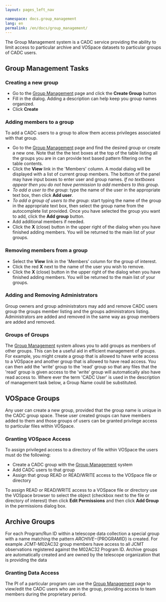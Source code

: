 ```yaml
---
layout: pages_left_nav

namespace: docs.group_management
lang: en
permalink: /en/docs/group_management/
---
```



The Group Management system is a CADC service providing the ability to limit access to particular archive and VOSpace datasets to particular groups of CADC users.

## Group Management Tasks

### Creating a new group

* Go to the [Group Management](https://www.cadc-ccda.hia-iha.nrc-cnrc.gc.ca/en/groups/) page and click the **Create Group** button
* Fill in the dialog.  Adding a description can help keep you group names organized.
* Click **Create**

### Adding members to a group

To add a CADC users to a group to allow them access privileges associated with that group.

* Go to the [Group Management](https://www.cadc-ccda.hia-iha.nrc-cnrc.gc.ca/en/groups/) page and find the desired group or create a new one.  Note that the the text boxes at the top of the table listing all the groups you are in can provide text based pattern filtering on the table contents.
* Click the **View** link in the 'Members' column. A modal dialog will be displayed with a list of current group members. The bottom of the panel may have input boxes to enter user and group names. <em>If no textboxes appear then you do not have permission to add members to this group.</em>
* <em>To add a user to the group</em>: type the name of the user in the appropriate text box, then click **Add user**.   
* <em>To add a group of users to the group</em>: start typing the name of the group in the appropriate text box, then select the group name from the autocomplete list provided. 
Once you have selected the group you want to add, click the **Add group** button.
* Add additional members if needed.
* Click the **X** (close) button in the upper right of the dialog when you have finished adding members. You will be returned to the main list of your groups.

### Removing members from a group

* Select the **View** link in the 'Members' column for the group of interest.
* Click the red **X** next to the name of the user you wish to remove.
* Click the **X** (close) button in the upper right of the dialog when you have finished adding members. You will be returned to the main list of your groups.


### Adding and Removing Administrators

Group owners and group administrators may add and remove CADC users group the groups member listing and the groups administrators listing. Administrators are added and removed in the same way as group members are added and removed.

### Groups of Groups

The [Group Management](https://www.cadc-ccda.hia-iha.nrc-cnrc.gc.ca/en/groups/) system allows you to add groups as members of other groups.  This can be a useful aid in efficient management of groups.  For example, you might create a group that is allowed to have write access to a VOSpace and another group that is allowed to have read access.  You can then add the 'write' group to the 'read' group so that any files that the 'read' group is given access to the 'write' group will automatically also have read access to. Where ever the term 'CADC User' is used in the description of management task below, a Group Name could be substituted.

## VOSpace Groups

Any user can create a new group, provided that the group name is unique in the CADC group space.  These user created groups can have members added to them and those groups of users can be granted privilege access to particular files within VOSpace.

### Granting VOSpace Access

To assign privileged access to a directory of file within VOSpace the users must do the following:

* Create a CADC group with the [Group Management](https://www.cadc-ccda.hia-iha.nrc-cnrc.gc.ca/en/groups/) system
* Add CADC users to that group
* Assign that group READ or READ/WRITE access to the VOSpace file or directory

To assign READ or READ/WRITE access to a VOSpace file or directory use the VOSpace browser to select the object (checkbox next to the file or directory of interest) then click **Edit Permissions** and then click **Add Group** in the permissions dialog box.


## Archive Groups

For each Program/Run ID within a telescope data collection a special group with a name matching the pattern ${ARCHIVE}-${PROGRAMID} is created.  For example JCMT-M02AC32 group members have access to all JCMT observations registered against the M02AC32 Program ID.  Archive groups are automatically created and are owned by the telescope organization that is providing the data

### Granting Data Access

The PI of a particular program can use the [Group Management](https://www.cadc-ccda.hia-iha.nrc-cnrc.gc.ca/en/groups/) page to view/edit the CADC users who are in the group, providing access to team members during the proprietary period.
